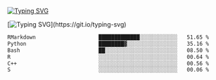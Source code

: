 [![Typing SVG](https://readme-typing-svg.demolab.com?font=Fira+Code&duration=1&pause=1000&center=true&vCenter=true&width=435&lines=Ivy+Streeter)](https://git.io/typing-svg)

[![Typing SVG](https://readme-typing-svg.demolab.com?font=Fira+Code&pause=1000&center=true&width=435&lines=Hello%2C+nice+to+meet+you!;I+am+a+researcher+in+biotech.;I+am+interested+in+bioinformatics.;I+am+self-taught+and+love+learning.;Feel+free+to+reach+out!)](https://git.io/typing-svg)
<!--START_SECTION:waka-->

```txt
RMarkdown                    █████████████░░░░░░░░░░░░   51.65 %
Python                       ████████▓░░░░░░░░░░░░░░░░   35.16 %
Bash                         ██░░░░░░░░░░░░░░░░░░░░░░░   08.50 %
R                            ░░░░░░░░░░░░░░░░░░░░░░░░░   00.64 %
C++                          ░░░░░░░░░░░░░░░░░░░░░░░░░   00.56 %
S                            ░░░░░░░░░░░░░░░░░░░░░░░░░   00.06 %
```

<!--END_SECTION:waka-->
